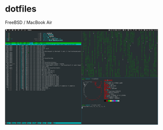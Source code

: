 # dotfiles

FreeBSD / MacBook Air

![FreeBSD screenshot](https://github.com/Digital-Chaos/dotfiles/blob/master/screenie.png)

